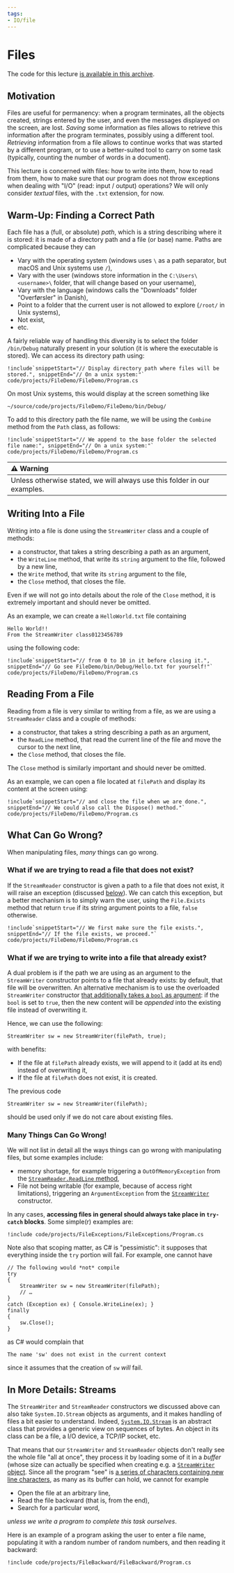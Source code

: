 ```yaml
---
tags:
- IO/file
---
```


# Files

The code for this lecture [is available in this archive](./code/projects/FileDemo.zip).

## Motivation

Files are useful for permanency: when a program terminates, all the objects created, strings entered by the user, and even the messages displayed on the screen, are lost.
*Saving* some information as files allows to retrieve this information after the program terminates, possibly using a different tool.
*Retrieving* information from a file allows to continue works that was started by a different program, or to use a better-suited tool to carry on some task (typically, counting the number of words in a document).

This lecture is concerned with files: how to write into them, how to read from them, how to make sure that our program does not throw exceptions when dealing with "I/O" (read: input / output) operations?
We will only consider *textual* files, with the `.txt` extension, for now.

## Warm-Up: Finding a Correct Path

Each file has a (full, or absolute) *path*, which is a string describing where it is stored: it is made of a directory path and a file (or base) name.
Paths are complicated because they can 

- Vary with the operating system (windows uses `\` as a path separator, but macOS and Unix systems use `/`),
- Vary with the user (windows store information in the `C:\Users\<username>\` folder, that will change based on your username),
- Vary with the language (windows calls the "Downloads" folder "Overførsler" in Danish),
- Point to a folder that the current user is not allowed to explore (`/root/` in Unix systems),
- Not exist,
- etc.

A fairly reliable way of handling this diversity is to select the folder `/bin/Debug` naturally present in your solution (it is where the executable is stored).
We can access its directory path using:

```
!include`snippetStart="// Display directory path where files will be stored.", snippetEnd="// On a unix system:"` code/projects/FileDemo/FileDemo/Program.cs
```

On most Unix systems, this would display at the screen something like 

```text
~/source/code/projects/FileDemo/FileDemo/bin/Debug/
```

To add to this directory path the file name, we will be using the `Combine` method from the `Path` class, as follows:

```
!include`snippetStart="// We append to the base folder the selected file name:", snippetEnd="// On a unix system:"` code/projects/FileDemo/FileDemo/Program.cs
```

| ⚠ Warning       |
|:---------------------------|
| Unless otherwise stated, we will always use this folder in our examples. |

## Writing Into a File

Writing into a file is done using the `StreamWriter` class and a couple of methods:

- a constructor, that takes a string describing a path as an argument,
- the `WriteLine` method, that write its `string` argument to the file, followed by a new line,
- the `Write` method, that write its `string` argument to the file, 
- the `Close` method, that closes the file.

Even if we will not go into details about the role of the `Close` method, it is extremely important and should never be omitted.

As an example, we can create a `HelloWorld.txt` file containing

```text
Hello World!!
From the StreamWriter class0123456789
```

using the following code:

```
!include`snippetStart="// from 0 to 10 in it before closing it.", snippetEnd="// Go see FileDemo/bin/Debug/Hello.txt for yourself!"` code/projects/FileDemo/FileDemo/Program.cs
```

## Reading From a File

Reading from a file is very similar to writing from a file, as we are using a `StreamReader` class and a couple of methods:

- a constructor, that takes a string describing a path as an argument,
- the `ReadLine` method, that read the current line of the file and move the cursor to the next line,
- the `Close` method, that closes the file.

The `Close` method is similarly important and should never be omitted.

As an example, we can open a file located at `filePath` and display its content at the screen using:

```
!include`snippetStart="// and close the file when we are done.", snippetEnd="// We could also call the Dispose() method."` code/projects/FileDemo/FileDemo/Program.cs
```

## What Can Go Wrong?

When manipulating files, *many* things can go wrong. 

### What if we are trying to read a file that does not exist?

If the `StreamReader` constructor is given a path to a file that does not exist, it will raise an exception (discussed [below](#many-things-can-go-wrong)).
We can catch this exception, but a better mechanism is to simply warn the user, using the `File.Exists` method that return `true` if its string argument points to a file, `false` otherwise.

```
!include`snippetStart="// We first make sure the file exists.", snippetEnd="// If the file exists, we proceed."` code/projects/FileDemo/FileDemo/Program.cs
```

### What if we are trying to write into a file that already exist?

A dual problem is if the path we are using as an argument to the `StreamWriter` constructor points to a file that already exists: by default, that file will be overwritten.
An alternative mechanism is to use the overloaded `StreamWriter` constructor [that additionally takes a `bool` as argument](https://learn.microsoft.com/en-us/dotnet/api/system.io.streamwriter.-ctor?view=net-8.0#system-io-streamwriter-ctor(system-string-system-boolean)): if the `bool` is set to `true`, then the new content will be *appended* into the existing file instead of overwriting it.

Hence, we can use the following:

```
StreamWriter sw = new StreamWriter(filePath, true);
```

with benefits:

- If the file at `filePath` already exists, we will append to it (add at its end) instead of overwriting it,
- If the file at `filePath` does not exist, it is created.

The previous code

```
StreamWriter sw = new StreamWriter(filePath);
```

should be used only if we do not care about existing files.

### Many Things Can Go Wrong!

We will not list in detail all the ways things can go wrong with manipulating files, but some examples include:

- memory shortage, for example triggering a `OutOfMemoryException` from the [`StreamReader.ReadLine` method](https://learn.microsoft.com/en-us/dotnet/api/system.io.streamreader.readline?view=net-9.0#system-io-streamreader-readline), 
- File not being writable (for example, because of access right limitations), triggering an `ArgumentException` from the [`StreamWriter`](https://learn.microsoft.com/en-us/dotnet/api/system.io.streamwriter.-ctor?view=net-9.0#system-io-streamwriter-ctor(system-io-stream)) constructor.

In any cases, **accessing files in general should always take place in `try-catch` blocks**.
Some simple(r) examples are:

```{download="./code/projects/FileExceptions.zip"}
!include code/projects/FileExceptions/FileExceptions/Program.cs
```

Note also that scoping matter, as C# is "pessimistic": it supposes that everything inside the `try` portion will fail.
For example, one cannot have

```
// The following would *not* compile
try
{
    StreamWriter sw = new StreamWriter(filePath);
    // …
}
catch (Exception ex) { Console.WriteLine(ex); }
finally
{
    sw.Close();
}
```

as C# would complain that

```text
The name 'sw' does not exist in the current context
```

since it assumes that the creation of `sw` *will* fail.

## In More Details: Streams

The `StreamWriter` and `StreamReader` constructors we discussed above can also take `System.IO.Stream` objects as arguments, and it makes handling of files a bit easier to understand.
Indeed, [`System.IO.Stream`](https://learn.microsoft.com/en-us/dotnet/api/system.io.stream?view=net-9.0) is an abstract class that provides a generic view on sequences of bytes. An object in its class can be a file, a I/O device, a TCP/IP socket, etc.

That means that our `StreamWriter` and `StreamReader` objects don't really see the whole file "all at once", they process it by loading some of it in a *buffer* (whose size can actually be specified when creating e.g. a [`StreamWriter` object](https://learn.microsoft.com/en-us/dotnet/api/system.io.streamwriter.-ctor?view=net-9.0#system-io-streamwriter-ctor(system-io-stream-system-text-encoding-system-int32) ).
Since all the program "see" is [a series of characters containing new line characters](https://learn.microsoft.com/en-us/dotnet/api/system.io.streamreader.readline?view=net-9.0#remarks), as many as its buffer can hold, we cannot for example

- Open the file at an arbitrary line,
- Read the file backward (that is, from the end),
- Search for a particular word,

*unless we write a program to complete this task ourselves*.

Here is an example of a program asking the user to enter a file name, populating it with a random number of random numbers, and then reading it backward:

```{download="./code/projects/FileBackward.zip"}
!include code/projects/FileBackward/FileBackward/Program.cs
```
